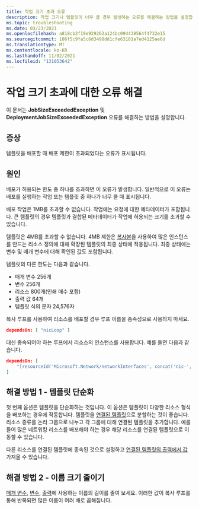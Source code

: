 ```yaml
---
title: 작업 크기 초과 오류
description: 작업 크기나 템플릿이 너무 클 경우 발생하는 오류를 해결하는 방법을 설명합니다.
ms.topic: troubleshooting
ms.date: 03/23/2021
ms.openlocfilehash: a818cb2f19e929262a124bc094438564f4732e15
ms.sourcegitcommit: 106f5c9fa5c6d3498dd1cfe63181a7ed4125ae6d
ms.translationtype: MT
ms.contentlocale: ko-KR
ms.lasthandoff: 11/02/2021
ms.locfileid: "131053642"
---
```

# <a name="resolve-errors-for-job-size-exceeded"></a>작업 크기 초과에 대한 오류 해결

이 문서는 **JobSizeExceededException** 및 **DeploymentJobSizeExceededException** 오류를 해결하는 방법을 설명합니다.

## <a name="symptom"></a>증상

템플릿을 배포할 때 배포 제한이 초과되었다는 오류가 표시됩니다.

## <a name="cause"></a>원인

배포가 허용되는 한도 중 하나를 초과하면 이 오류가 발생합니다. 일반적으로 이 오류는 배포를 실행하는 작업 또는 템플릿 중 하나가 너무 클 때 표시됩니다.

배포 작업은 1MB를 초과할 수 없습니다. 작업에는 요청에 대한 메타데이터가 포함됩니다. 큰 템플릿의 경우 템플릿과 결합된 메타데이터가 작업에 허용되는 크기를 초과할 수 있습니다.

템플릿은 4MB를 초과할 수 없습니다. 4MB 제한은 [복사본](../templates/copy-resources.md)을 사용하여 많은 인스턴스를 만드는 리소스 정의에 대해 확장된 템플릿의 최종 상태에 적용됩니다. 최종 상태에는 변수 및 매개 변수에 대해 확인된 값도 포함됩니다.

템플릿의 다른 한도는 다음과 같습니다.

* 매개 변수 256개
* 변수 256개
* 리소스 800개(인쇄 매수 포함)
* 출력 값 64개
* 템플릿 식의 문자 24,576자

복사 루프를 사용하여 리소스를 배포할 경우 루프 이름을 종속성으로 사용하지 마세요.

```json
dependsOn: [ "nicLoop" ]
```

대신 종속되어야 하는 루프에서 리소스의 인스턴스를 사용합니다. 예를 들면 다음과 같습니다.

```json
dependsOn: [
    "[resourceId('Microsoft.Network/networkInterfaces', concat('nic-', copyIndex()))]"
]
```

## <a name="solution-1---simplify-template"></a>해결 방법 1 - 템플릿 단순화

첫 번째 옵션은 템플릿을 단순화하는 것입니다. 이 옵션은 템플릿이 다양한 리소스 형식을 배포하는 경우에 작동합니다. 템플릿을 [연결된 템플릿](../templates/linked-templates.md)으로 분할하는 것이 좋습니다. 리소스 종류를 논리 그룹으로 나누고 각 그룹에 대해 연결된 템플릿을 추가합니다. 예를 들어 많은 네트워킹 리소스를 배포해야 하는 경우 해당 리소스를 연결된 템플릿으로 이동할 수 있습니다.

다른 리소스를 연결된 템플릿에 종속된 것으로 설정하고 [연결된 템플릿의 출력에서 값](../templates/linked-templates.md#get-values-from-linked-template) 가져올 수 있습니다.

## <a name="solution-2---reduce-name-size"></a>해결 방법 2 - 이름 크기 줄이기

[매개 변수](../templates/parameters.md), [변수](../templates/variables.md), [출력](../templates/outputs.md)에 사용하는 이름의 길이를 줄여 보세요. 이러한 값이 복사 루프를 통해 반복되면 많은 이름이 여러 배로 곱해집니다.
